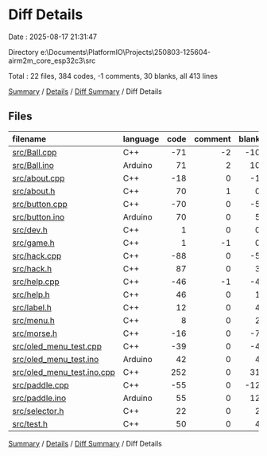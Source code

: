 # Diff Details

Date : 2025-08-17 21:31:47

Directory e:\\Documents\\PlatformIO\\Projects\\250803-125604-airm2m_core_esp32c3\\src

Total : 22 files,  384 codes, -1 comments, 30 blanks, all 413 lines

[Summary](results.md) / [Details](details.md) / [Diff Summary](diff.md) / Diff Details

## Files
| filename | language | code | comment | blank | total |
| :--- | :--- | ---: | ---: | ---: | ---: |
| [src/Ball.cpp](/src/Ball.cpp) | C++ | -71 | -2 | -10 | -83 |
| [src/Ball.ino](/src/Ball.ino) | Arduino | 71 | 2 | 10 | 83 |
| [src/about.cpp](/src/about.cpp) | C++ | -18 | 0 | -1 | -19 |
| [src/about.h](/src/about.h) | C++ | 70 | 1 | 0 | 71 |
| [src/button.cpp](/src/button.cpp) | C++ | -70 | 0 | -5 | -75 |
| [src/button.ino](/src/button.ino) | Arduino | 70 | 0 | 5 | 75 |
| [src/dev.h](/src/dev.h) | C++ | 1 | 0 | 0 | 1 |
| [src/game.h](/src/game.h) | C++ | 1 | -1 | 0 | 0 |
| [src/hack.cpp](/src/hack.cpp) | C++ | -88 | 0 | -5 | -93 |
| [src/hack.h](/src/hack.h) | C++ | 87 | 0 | 3 | 90 |
| [src/help.cpp](/src/help.cpp) | C++ | -46 | -1 | -4 | -51 |
| [src/help.h](/src/help.h) | C++ | 46 | 0 | 1 | 47 |
| [src/label.h](/src/label.h) | C++ | 12 | 0 | 4 | 16 |
| [src/menu.h](/src/menu.h) | C++ | 8 | 0 | 2 | 10 |
| [src/morse.h](/src/morse.h) | C++ | -16 | 0 | -7 | -23 |
| [src/oled\_menu\_test.cpp](/src/oled_menu_test.cpp) | C++ | -39 | 0 | -4 | -43 |
| [src/oled\_menu\_test.ino](/src/oled_menu_test.ino) | Arduino | 42 | 0 | 4 | 46 |
| [src/oled\_menu\_test.ino.cpp](/src/oled_menu_test.ino.cpp) | C++ | 252 | 0 | 31 | 283 |
| [src/paddle.cpp](/src/paddle.cpp) | C++ | -55 | 0 | -12 | -67 |
| [src/paddle.ino](/src/paddle.ino) | Arduino | 55 | 0 | 12 | 67 |
| [src/selector.h](/src/selector.h) | C++ | 22 | 0 | 2 | 24 |
| [src/test.h](/src/test.h) | C++ | 50 | 0 | 4 | 54 |

[Summary](results.md) / [Details](details.md) / [Diff Summary](diff.md) / Diff Details